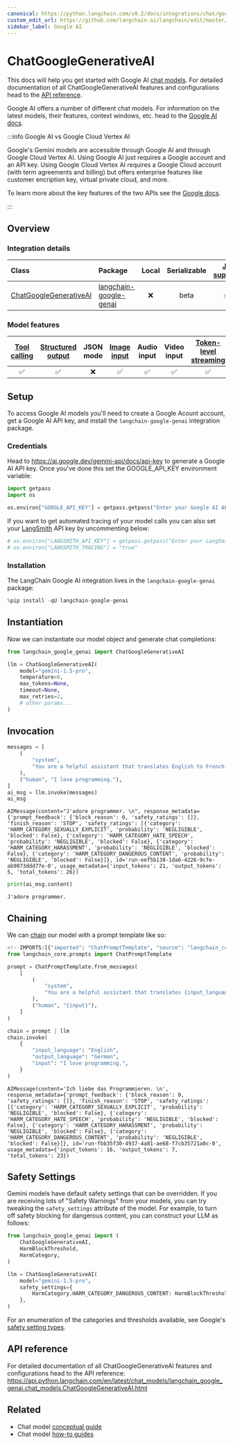 ```yaml
---
canonical: https://python.langchain.com/v0.2/docs/integrations/chat/google_generative_ai/
custom_edit_url: https://github.com/langchain-ai/langchain/edit/master/docs/docs/integrations/chat/google_generative_ai.ipynb
sidebar_label: Google AI
---
```


# ChatGoogleGenerativeAI

This docs will help you get started with Google AI [chat models](/docs/concepts/#chat-models). For detailed documentation of all ChatGoogleGenerativeAI features and configurations head to the [API reference](https://api.python.langchain.com/en/latest/chat_models/langchain_google_genai.chat_models.ChatGoogleGenerativeAI.html).

Google AI offers a number of different chat models. For information on the latest models, their features, context windows, etc. head to the [Google AI docs](https://ai.google.dev/gemini-api/docs/models/gemini).

:::info Google AI vs Google Cloud Vertex AI

Google's Gemini models are accessible through Google AI and through Google Cloud Vertex AI. Using Google AI just requires a Google account and an API key. Using Google Cloud Vertex AI requires a Google Cloud account (with term agreements and billing) but offers enterprise features like customer encription key, virtual private cloud, and more.

To learn more about the key features of the two APIs see the [Google docs](https://cloud.google.com/vertex-ai/generative-ai/docs/migrate/migrate-google-ai#google-ai).

:::

## Overview
### Integration details

| Class | Package | Local | Serializable | [JS support](https://js.langchain.com/v0.2/docs/integrations/chat/google_generativeai) | Package downloads | Package latest |
| :--- | :--- | :---: | :---: |  :---: | :---: | :---: |
| [ChatGoogleGenerativeAI](https://api.python.langchain.com/en/latest/chat_models/langchain_google_genai.chat_models.ChatGoogleGenerativeAI.html) | [langchain-google-genai](https://api.python.langchain.com/en/latest/google_genai_api_reference.html) | ❌ | beta | ✅ | ![PyPI - Downloads](https://img.shields.io/pypi/dm/langchain-google-genai?style=flat-square&label=%20) | ![PyPI - Version](https://img.shields.io/pypi/v/langchain-google-genai?style=flat-square&label=%20) |

### Model features
| [Tool calling](/docs/how_to/tool_calling) | [Structured output](/docs/how_to/structured_output/) | JSON mode | [Image input](/docs/how_to/multimodal_inputs/) | Audio input | Video input | [Token-level streaming](/docs/how_to/chat_streaming/) | Native async | [Token usage](/docs/how_to/chat_token_usage_tracking/) | [Logprobs](/docs/how_to/logprobs/) |
| :---: | :---: | :---: | :---: |  :---: | :---: | :---: | :---: | :---: | :---: |
| ✅ | ✅ | ❌ | ✅ | ✅ | ✅ | ✅ | ✅ | ✅ | ❌ | 

## Setup

To access Google AI models you'll need to create a Google Acount account, get a Google AI API key, and install the `langchain-google-genai` integration package.

### Credentials

Head to https://ai.google.dev/gemini-api/docs/api-key to generate a Google AI API key. Once you've done this set the GOOGLE_API_KEY environment variable:

```python
import getpass
import os

os.environ["GOOGLE_API_KEY"] = getpass.getpass("Enter your Google AI API key: ")
```

If you want to get automated tracing of your model calls you can also set your [LangSmith](https://docs.smith.langchain.com/) API key by uncommenting below:

```python
# os.environ["LANGSMITH_API_KEY"] = getpass.getpass("Enter your LangSmith API key: ")
# os.environ["LANGSMITH_TRACING"] = "true"
```

### Installation

The LangChain Google AI integration lives in the `langchain-google-genai` package:

```python
%pip install -qU langchain-google-genai
```

## Instantiation

Now we can instantiate our model object and generate chat completions:

```python
from langchain_google_genai import ChatGoogleGenerativeAI

llm = ChatGoogleGenerativeAI(
    model="gemini-1.5-pro",
    temperature=0,
    max_tokens=None,
    timeout=None,
    max_retries=2,
    # other params...
)
```

## Invocation

```python
messages = [
    (
        "system",
        "You are a helpful assistant that translates English to French. Translate the user sentence.",
    ),
    ("human", "I love programming."),
]
ai_msg = llm.invoke(messages)
ai_msg
```

```output
AIMessage(content="J'adore programmer. \n", response_metadata={'prompt_feedback': {'block_reason': 0, 'safety_ratings': []}, 'finish_reason': 'STOP', 'safety_ratings': [{'category': 'HARM_CATEGORY_SEXUALLY_EXPLICIT', 'probability': 'NEGLIGIBLE', 'blocked': False}, {'category': 'HARM_CATEGORY_HATE_SPEECH', 'probability': 'NEGLIGIBLE', 'blocked': False}, {'category': 'HARM_CATEGORY_HARASSMENT', 'probability': 'NEGLIGIBLE', 'blocked': False}, {'category': 'HARM_CATEGORY_DANGEROUS_CONTENT', 'probability': 'NEGLIGIBLE', 'blocked': False}]}, id='run-eef5b138-1da6-4226-9cfe-ab9073ddd77e-0', usage_metadata={'input_tokens': 21, 'output_tokens': 5, 'total_tokens': 26})
```

```python
print(ai_msg.content)
```
```output
J'adore programmer.
```
## Chaining

We can [chain](/docs/how_to/sequence/) our model with a prompt template like so:

```python
<!--IMPORTS:[{"imported": "ChatPromptTemplate", "source": "langchain_core.prompts", "docs": "https://api.python.langchain.com/en/latest/prompts/langchain_core.prompts.chat.ChatPromptTemplate.html", "title": "ChatGoogleGenerativeAI"}]-->
from langchain_core.prompts import ChatPromptTemplate

prompt = ChatPromptTemplate.from_messages(
    [
        (
            "system",
            "You are a helpful assistant that translates {input_language} to {output_language}.",
        ),
        ("human", "{input}"),
    ]
)

chain = prompt | llm
chain.invoke(
    {
        "input_language": "English",
        "output_language": "German",
        "input": "I love programming.",
    }
)
```

```output
AIMessage(content='Ich liebe das Programmieren. \n', response_metadata={'prompt_feedback': {'block_reason': 0, 'safety_ratings': []}, 'finish_reason': 'STOP', 'safety_ratings': [{'category': 'HARM_CATEGORY_SEXUALLY_EXPLICIT', 'probability': 'NEGLIGIBLE', 'blocked': False}, {'category': 'HARM_CATEGORY_HATE_SPEECH', 'probability': 'NEGLIGIBLE', 'blocked': False}, {'category': 'HARM_CATEGORY_HARASSMENT', 'probability': 'NEGLIGIBLE', 'blocked': False}, {'category': 'HARM_CATEGORY_DANGEROUS_CONTENT', 'probability': 'NEGLIGIBLE', 'blocked': False}]}, id='run-fbb35f30-4937-4a81-ae68-f7cb35721a0c-0', usage_metadata={'input_tokens': 16, 'output_tokens': 7, 'total_tokens': 23})
```

## Safety Settings

Gemini models have default safety settings that can be overridden. If you are receiving lots of "Safety Warnings" from your models, you can try tweaking the `safety_settings` attribute of the model. For example, to turn off safety blocking for dangerous content, you can construct your LLM as follows:

```python
from langchain_google_genai import (
    ChatGoogleGenerativeAI,
    HarmBlockThreshold,
    HarmCategory,
)

llm = ChatGoogleGenerativeAI(
    model="gemini-1.5-pro",
    safety_settings={
        HarmCategory.HARM_CATEGORY_DANGEROUS_CONTENT: HarmBlockThreshold.BLOCK_NONE,
    },
)
```

For an enumeration of the categories and thresholds available, see Google's [safety setting types](https://ai.google.dev/api/python/google/generativeai/types/SafetySettingDict).

## API reference

For detailed documentation of all ChatGoogleGenerativeAI features and configurations head to the API reference: https://api.python.langchain.com/en/latest/chat_models/langchain_google_genai.chat_models.ChatGoogleGenerativeAI.html

## Related

- Chat model [conceptual guide](/docs/concepts/#chat-models)
- Chat model [how-to guides](/docs/how_to/#chat-models)